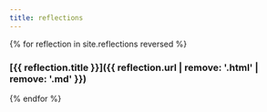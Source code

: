 ```yaml
---
title: reflections
---
```


{% for reflection in site.reflections reversed %}
### [{{ reflection.title }}]({{ reflection.url | remove: '.html' | remove: '.md' }})
{% endfor %}
